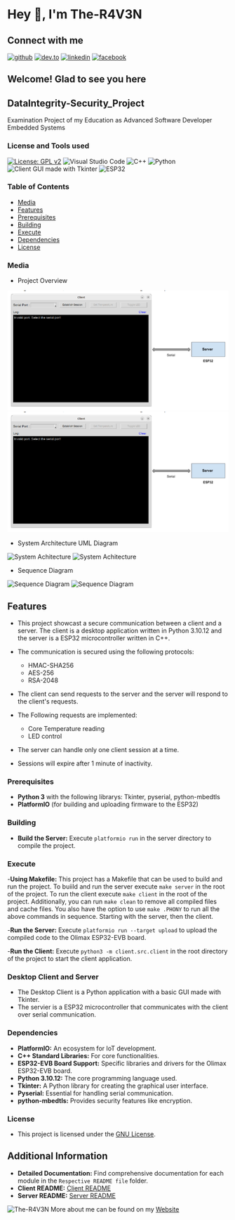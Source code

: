 # Hey 👋, I'm The-R4V3N

## Connect with me  

[![github](https://img.shields.io/badge/github-%2324292e.svg?&style=flat&logo=github&logoColor=white)](https://github.com/The-R4V3N)
[![dev.to](https://img.shields.io/badge/dev.to-%2308090A.svg?&style=flat&logo=dev.to&logoColor=white)](https://dev.to/ther4v3n)
[![linkedin](https://img.shields.io/badge/linkedin-%231E77B5.svg?&style=flat&logo=linkedin&logoColor=white)](https://linkedin.com/in/oliver-joisten)
[![facebook](https://img.shields.io/badge/facebook-%232E87FB.svg?&style=flat&logo=facebook&logoColor=white)](https://www.facebook.com/oliver.joisten)

## Welcome! Glad to see you here  

## DataIntegrity-Security_Project

Examination Project of my Education as Advanced Software Developer Embedded Systems

### License and Tools used

[![License: GPL v2](https://img.shields.io/badge/License-GPL_v2-blue.svg?style=flat)](https://www.gnu.org/licenses/old-licenses/gpl-2.0.en.html)
![Visual Studio Code](https://img.shields.io/badge/Visual%20Studio%20Code-0078d7.svg?style=flat&logo=visual-studio-code&logoColor=white)
![C++](https://img.shields.io/badge/c++-%2300599C.svg?style=flat&logo=c%2B%2B&logoColor=white)
![Python](https://img.shields.io/badge/python-3670A0?style=flat&logo=python&logoColor=ffdd54)
![Client GUI made with Tkinter](https://img.shields.io/badge/Client%20GUI%20made%20with%20Tkinter-8A2BE2.svg?style=flat&logo=tkinter&logoColor=white)
![ESP32](https://img.shields.io/badge/Server%20Platform%20ESP32%20EVB-green.svg?style=flat&logo=ESP32&logoColor=white)

### Table of Contents

- [Media](#media)
- [Features](#features)
- [Prerequisites](#prerequisites)
- [Building](#building)
- [Execute](#execute)
- [Dependencies](#dependencies)
- [License](#license)

### Media

- Project Overview

![Project Overview](https://github.com/The-R4V3N/DataIntegrity-Security_Project/blob/master/media/overview.png)
![Project Overview](/media/overview.png)

- System Architecture UML Diagram

![System Achitecture](https://github.com/The-R4V3N/DataIntegrity-Security_Project/blob/master/media/sytem_architecture.png)
![System Achitecture](/media/sytem_architecture.png)

- Sequence Diagram

![Sequence Diagram](https://github.com/The-R4V3N/DataIntegrity-Security_Project/blob/master/media/sequence_diagram%20.png)
![Sequence Diagram](/media/sequence_diagram%20.png)

## Features

- This project showcast a secure communication between a client and a server. The client is a desktop application written in Python 3.10.12 and the server is a ESP32 microcontroller written in C++.
- The communication is secured using the following protocols:
  - HMAC-SHA256
  - AES-256
  - RSA-2048

- The client can send requests to the server and the server will respond to the client's requests.
- The Following requests are implemented:
  - Core Temperature reading
  - LED control

- The server can handle only one client session at a time.
- Sessions will expire after 1 minute of inactivity.

### Prerequisites

- **Python 3** with the following librarys: Tkinter, pyserial, python-mbedtls
- **PlatformIO** (for building and uploading firmware to the ESP32)

### Building

- **Build the Server:**
Execute `platformio run` in the server directory to compile the project.

### Execute

-**Using Makefile:**
This project has a Makefile that can be used to build and run the project.
To buiild and run the server execute `make server` in the root of the project.
To run the client execute `make client` in the root of the project.
Additionally, you can run `make clean` to remove all compiled files and cache files.
You also have the option to use `make .PHONY` to run all the above commands in sequence. Starting with the server, then the client.

-**Run the Server:**
Execute `platformio run --target upload` to upload the compiled code to the Olimax ESP32-EVB board.

-**Run the Client:**
Execute `python3 -m client.src.client` in the root directory of the project to start the client application.

### Desktop Client and Server

- The Desktop Client  is a Python application with a basic GUI made with Tkinter.
- The servier is a ESP32 microcontroller that communicates with the client over serial communication.

### Dependencies

- **PlatformIO:** An ecosystem for IoT development.
- **C++ Standard Libraries:** For core functionalities.
- **ESP32-EVB Board Support:** Specific libraries and drivers for the Olimax ESP32-EVB board.
- **Python 3.10.12:** The core programming language used.
- **Tkinter:** A Python library for creating the graphical user interface.
- **Pyserial:** Essential for handling serial communication.
- **python-mbedtls:** Provides security features like encryption.

### License

- This project is licensed under the [GNU License](https://github.com/The-R4V3N/DataIntegrity-Security_Project/blob/master/LICENSE).

## Additional Information

- **Detailed Documentation:**
Find comprehensive documentation for each module in the `Respective README file` folder.
- **Client README:** [Client README](client/README.md)
- **Server README:** [Server README](server/README.md)

![The-R4V3N](https://github.com/The-R4V3N.png?size=50) More about me can be found on my [Website](https://www.oliver-joisten.se)
